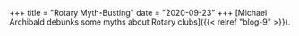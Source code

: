 +++
title = "Rotary Myth-Busting"
date = "2020-09-23"
+++
[Michael Archibald debunks some myths about Rotary clubs]({{< relref "blog-9" >}}).
